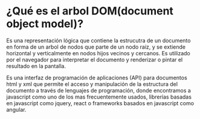 # ¿Qué es el arbol DOM(document object model)?

Es una representación lógica que contiene la estrucutra de un documento en forma de un arbol de nodos que parte de un nodo raiz, y se extiende horizontal y verticalmente en nodos hijos vecinos y cercanos. Es utilizado por el navegador para interpretar el documento y renderizar o pintar el resultado en la pantalla.

Es una interfaz de programación de aplicaciones (API) para documentos html y xml que permite el acceso y manipulación de la estructura del documento a través de lenguajes de programación, donde encontramos a javascript como uno de los mas frecuentemente usados, librerías basadas en javascript como jquery, react o frameworks basados en javascript como angular.